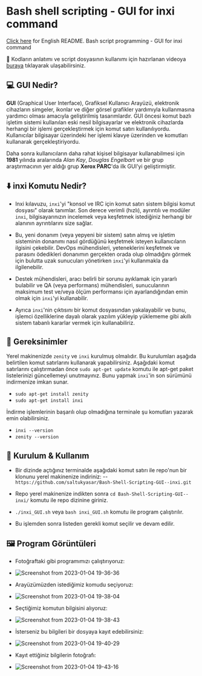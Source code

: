 # Bash shell scripting - GUI for inxi command
[Click here](EN_README.md) for English README.
Bash script programming - GUI for inxi command

:movie_camera: Kodların anlatımı ve script dosyasının kullanımı için hazırlanan videoya [buraya]() tıklayarak ulaşabilirsiniz.

## :computer: GUI Nedir?
**GUI** (Graphical User Interface), Grafiksel Kullanıcı Arayüzü, elektronik cihazların simgeler, ikonlar ve diğer görsel grafikler yardımıyla kullanmasına yardımcı olması amacıyla geliştirilmiş tasarımlardır. GUI öncesi komut bazlı işletim sistemi kullanılan eski nesil bilgisayarlar ve elektronik cihazlarda herhangi bir işlemi gerçekleştirmek için komut satırı kullanılıyordu. Kullanıcılar bilgisayar üzerindeki her işlemi  klavye  üzerinden ve komutları kullanarak gerçekleştiriyordu.

Daha sonra kullanıcıların daha rahat kişisel bilgisayar kullanabilmesi için  **1981** yılında aralarında  _Alan Kay_,  _Douglas Engelbart_ ve bir grup araştırmacının yer aldığı grup  **Xerox PARC**'da  ilk GUI'yi geliştirmiştir.

## :arrow_down: inxi Komutu Nedir?

- Inxi kılavuzu, `inxi`'yi "konsol ve IRC için komut satırı sistem bilgisi komut dosyası" olarak tanımlar. Son derece verimli (hızlı), ayrıntılı ve modüler `inxi`, bilgisayarınızın incelemek veya keşfetmek istediğiniz herhangi bir alanının ayrıntılarını size sağlar.

- Bu, yeni donanım (veya yepyeni bir sistem) satın almış ve işletim sisteminin donanımı nasıl gördüğünü keşfetmek isteyen kullanıcıların ilgisini çekebilir. DevOps mühendisleri, yeteneklerini keşfetmek ve parasını ödedikleri donanımın gerçekten orada olup olmadığını görmek için bulutta uzak sunucuları yönetirken `inxi`'yi kullanmakla da ilgilenebilir.

- Destek mühendisleri, aracı belirli bir sorunu ayıklamak için yararlı bulabilir ve QA (veya performans) mühendisleri, sunucularının maksimum test ve/veya ölçüm performansı için ayarlandığından emin olmak için `inxi`'yi kullanabilir.

- Ayrıca `inxi`'nin çıktısını bir komut dosyasından yakalayabilir ve bunu, işlemci özelliklerine dayalı olarak yazılım yükleyip yüklememe gibi akıllı sistem tabanlı kararlar vermek için kullanabiliriz.

## :floppy_disk: Gereksinimler
Yerel makinenizde `zenity` ve `inxi` kurulmuş olmalıdır. Bu kurulumları aşağıda belirtilen komut satırlarını kullanarak yapabilirsiniz. Aşağıdaki komut satırlarını çalıştırmadan önce `sudo apt-get update` komutu ile apt-get paket listelerinizi güncellemeyi unutmayınız. Bunu yapmak  `inxi`'in son sürümünü indirmenize imkan sunar.

- `sudo apt-get install zenity`
- `sudo apt-get install inxi`

İndirme işlemlerinin başarılı olup olmadığına terminale şu komutları yazarak emin olabilirsiniz.

- `inxi --version`
- `zenity --version`

## :mag_right: Kurulum & Kullanım

- Bir dizinde açtığınız terminalde aşağıdaki komut satırı ile repo'nun bir klonunu yerel makinenize indiriniz: 
-- `https://github.com/saltukyasar/Bash-Shell-Scripting-GUI--inxi.git`

- Repo yerel makinenize indikten sonra `cd Bash-Shell-Scripting-GUI--inxi/` komutu ile repo dizinine giriniz.
- `./inxi_GUI.sh` veya `bash inxi_GUI.sh` komutu ile program çalıştırılır.
- Bu işlemden sonra listeden gerekli komut seçilir ve devam edilir.

## :framed_picture: Program Görüntüleri 

- Fotoğraftaki gibi programımızı çalıştırıyoruz:
 - ![Screenshot from 2023-01-04 19-36-36](https://user-images.githubusercontent.com/46872799/210625820-ec5c883c-277d-4251-afdc-45432cb1b365.png)


- Arayüzümüzden istediğimiz komudu seçiyoruz:
 - ![Screenshot from 2023-01-04 19-38-04](https://user-images.githubusercontent.com/46872799/210626009-346ca967-31f4-4718-9473-fe53237c5f01.png)


- Seçtiğimiz komutun bilgisini alıyoruz: 
- ![Screenshot from 2023-01-04 19-38-43](https://user-images.githubusercontent.com/46872799/210626147-967d1078-f929-4538-8bd5-74bbbe83c6a5.png)


- İsterseniz bu bilgileri bir dosyaya kayıt edebilirsiniz: 
- ![Screenshot from 2023-01-04 19-40-29](https://user-images.githubusercontent.com/46872799/210626372-a95d2d1e-f245-40f1-b974-7bc9dc05e7c6.png)


- Kayıt ettiğiniz bilgilerin fotoğrafı:
- ![Screenshot from 2023-01-04 19-43-16](https://user-images.githubusercontent.com/46872799/210626795-a82496df-f05d-4d0b-9859-556138460583.png)


